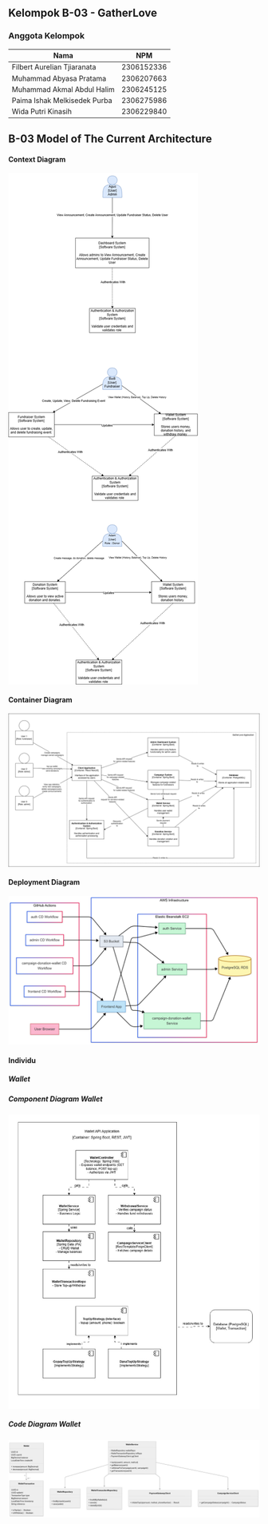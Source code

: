 ## Kelompok B-03 - GatherLove

<h3>Anggota Kelompok</h3>

| Nama | NPM |
|------|-----|
| Filbert Aurelian Tjiaranata | 2306152336 |
| Muhammad Abyasa Pratama | 2306207663 |
| Muhammad Akmal Abdul Halim | 2306245125 |
| Paima Ishak Melkisedek Purba | 2306275986 |
| Wida Putri Kinasih | 2306229840 |

## B-03 Model of The Current Architecture

#### Context Diagram 
![ContextDiagram](images/ContextDiagram.png)

#### Container Diagram
![Container Diagram](images/ContainerDiagram.png)

#### Deployment Diagram
![Deployment Diagram](images/Editor%20_%20Mermaid%20Chart-2025-05-16-132500.png)

#### Individu
##### Wallet
##### Component Diagram Wallet
![Component Diagram Wallet](images/ComponentDiagramWallet.jpeg)
##### Code Diagram Wallet
![Code Diagram Wallet](images/CodeDiagramWallet.png)
